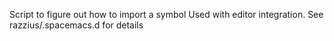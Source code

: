 Script to figure out how to import a symbol
Used with editor integration. See razzius/.spacemacs.d for details
